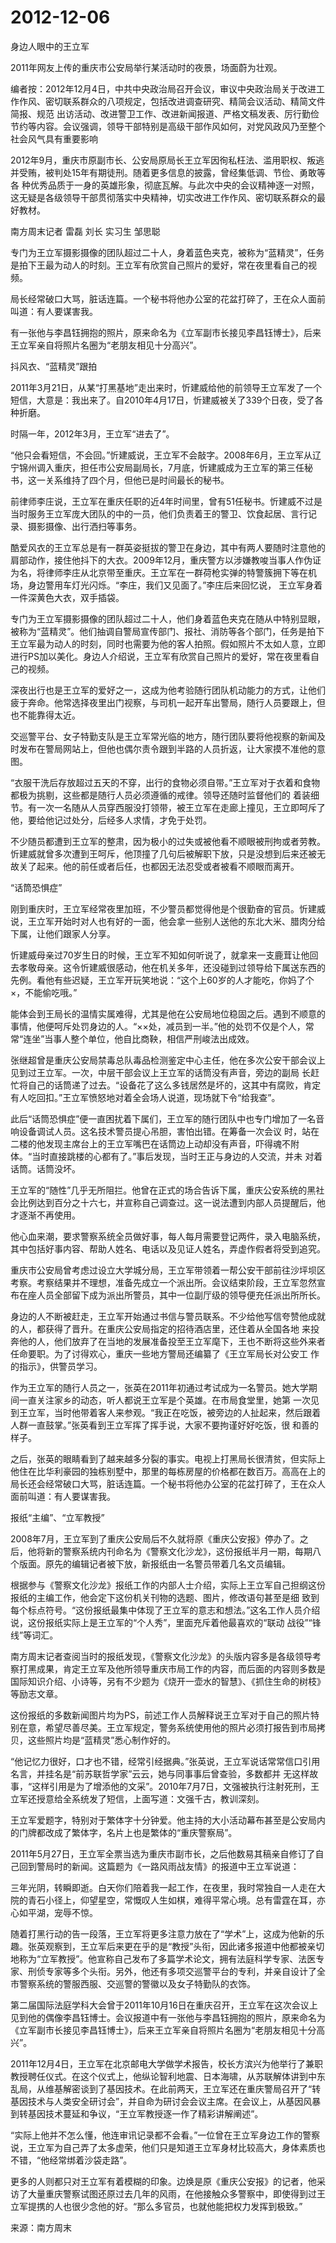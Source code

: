 # 2012-12-06

身边人眼中的王立军

2011年网友上传的重庆市公安局举行某活动时的夜景，场面蔚为壮观。

编者按：2012年12月4日，中共中央政治局召开会议，审议中央政治局关于改进工作作风、密切联系群众的八项规定，包括改进调查研究、精简会议活动、精简文件简报、规范 出访活动、改进警卫工作、改进新闻报道、严格文稿发表、厉行勤俭节约等内容。会议强调，领导干部特别是高级干部作风如何，对党风政风乃至整个社会风气具有重要影响 

2012年9月，重庆市原副市长、公安局原局长王立军因徇私枉法、滥用职权、叛逃并受贿，被判处15年有期徒刑。随着更多信息的披露，曾经集低调、节俭、勇敢等各 种优秀品质于一身的英雄形象，彻底瓦解。与此次中央的会议精神逐一对照，这无疑是各级领导干部贯彻落实中央精神，切实改进工作作风、密切联系群众的最好教材。

南方周末记者 雷磊 刘长 实习生 邹思聪

专门为王立军摄影摄像的团队超过二十人，身着蓝色夹克，被称为“蓝精灵”，任务是拍下王最为动人的时刻。王立军有欣赏自己照片的爱好，常在夜里看自己的视频。

局长经常破口大骂，脏话连篇。一个秘书将他办公室的花盆打碎了，王在众人面前叫道：有人要谋害我。

有一张他与李昌钰拥抱的照片，原来命名为《立军副市长接见李昌钰博士》，后来王立军亲自将照片名圈为“老朋友相见十分高兴”。

抖风衣、“蓝精灵”跟拍

2011年3月21日，从某“打黑基地”走出来时，忻建威给他的前领导王立军发了一个短信，大意是：我出来了。自2010年4月17日，忻建威被关了339个日夜，受了各种折磨。

时隔一年，2012年3月，王立军“进去了”。

“他只会看短信，不会回。”忻建威说，王立军不会敲字。2008年6月，王立军从辽宁锦州调入重庆，担任市公安局副局长，7月底，忻建威成为王立军的第三任秘书，这一关系维持了四个月，但他已是时间最长的秘书。

前律师李庄说，王立军在重庆任职的近4年时间里，曾有51任秘书。忻建威不过是当时服务王立军庞大团队的中的一员，他们负责着王的警卫、饮食起居、言行记录、摄影摄像、出行洒扫等事务。

酷爱风衣的王立军总是有一群英姿挺拔的警卫在身边，其中有两人要随时注意他的肩部动作，接住他抖下的大衣。2009年12月，重庆警方以涉嫌教唆当事人作伪证为名，将律师李庄从北京带至重庆。王立军在一群荷枪实弹的特警簇拥下等在机场，身边警用车灯光闪烁。“李庄，我们又见面了。”李庄后来回忆说， 王立军身着一件深黄色大衣，双手插袋。

专门为王立军摄影摄像的团队超过二十人，他们身着蓝色夹克在随从中特别显眼，被称为“蓝精灵”。他们抽调自警局宣传部门、报社、消防等各个部门，任务是拍下王立军最为动人的时刻，同时也需要为他的客人拍照。假如照片不太如人意，立即进行PS加以美化。身边人介绍说，王立军有欣赏自己照片的爱好，常在夜里看自己的视频。

深夜出行也是王立军的爱好之一，这成为他考验随行团队机动能力的方式，让他们疲于奔命。他常选择夜里出门视察，与司机一起开车出警局，随行人员要跟上，但也不能靠得太近。

交巡警平台、女子特勤支队是王立军常光临的地方，随行团队要将他视察的新闻及时发布在警局网站上，但他也偶尔责令跟到半路的人员折返，让大家摸不准他的意图。

“衣服干洗后存放超过五天的不穿，出行的食物必须自带。”王立军对于衣着和食物都极为挑剔，这些都是随行人员必须遵循的戒律。领导还随时监督他们的 着装细节。有一次一名随从人员穿西服没打领带，被王立军在走廊上撞见，王立即呵斥了他，要给他记过处分，后经多人求情，才免于处罚。

不少随员都遭到王立军的整肃，因为极小的过失或被他看不顺眼被刑拘或者劳教。忻建威就曾多次遭到王呵斥，他顶撞了几句后被解职下放，只是没想到后来还被无故关了起来。他的前任或者后任，也都因无法忍受或者被看不顺眼而离开。

“话筒恐惧症”

刚到重庆时，王立军经常夜里加班，不少警员都觉得他是个很勤奋的官员。忻建威说，王立军开始时对人也有好的一面，他会拿一些别人送他的东北大米、腊肉分给下属，让他们跟家人分享。

忻建威母亲过70岁生日的时候，王立军不知如何听说了，就拿来一支鹿茸让他回去孝敬母亲。这令忻建威很感动，他在机关多年，还没碰到过领导给下属送东西的先例。看他有些迟疑，王立军开玩笑地说：“这个上60岁的人才能吃，你妈了个×，不能偷吃哦。”

能体会到王局长的温情实属难得，尤其是他在公安局地位稳固之后。遇到不顺意的事情，他便呵斥处罚身边的人。“××处，减员到一半。”他的处罚不仅是个人，常常“连坐”当事人整个单位，他自比商鞅，相信严刑峻法出成效。

张继超曾是重庆公安局禁毒总队毒品检测鉴定中心主任，他在多次公安干部会议上见到过王立军。一次，中层干部会议上王立军的话筒没有声音，旁边的副局 长赶忙将自己的话筒递了过去。“设备花了这么多钱居然是坏的，这其中有腐败，肯定有人吃回扣。”王立军愤怒地对着全会场人说道，现场就下令“给我查”。

此后“话筒恐惧症”便一直困扰着下属们，王立军的随行团队中也专门增加了一名音响设备调试人员。这名技术警员提心吊胆，害怕出错。在筹备一次会议 时，站在二楼的他发现主席台上的王立军嘴巴在话筒边上动却没有声音，吓得魂不附体。“当时直接跳楼的心都有了。”事后发现，当时王正与身边的人交流，并未 对着话筒。话筒没坏。

王立军的“随性”几乎无所阻拦。他曾在正式的场合告诉下属，重庆公安系统的黑社会比例达到百分之十六七，并宣称自己调查过。这一说法遭到内部人员提醒后，他才逐渐不再使用。

他心血来潮，要求警察系统全员做好事，每人每月需要登记两件，录入电脑系统，其中包括好事内容、帮助人姓名、电话以及见证人姓名，弄虚作假者将受到追究。

重庆市公安局曾考虑过设立大学城分局，王立军带领着一帮公安干部前往沙坪坝区考察。考察结果并不理想，准备先成立一个派出所。会议结束阶段，王立军忽然宣布在座人员全部留下成为派出所警员，其中一位副厅级的领导便充任派出所所长。

身边的人不断被赶走，王立军开始通过书信与警员联系。不少给他写信夸赞他成就的人，都获得了晋升。在重庆公安局指定的招待酒店里，还住着从全国各地 来投奔他的人，他们放弃了在当地的发展准备投至王立军麾下，王也不断将这些外来者任命要职。为了讨得欢心，重庆一些地方警局还编纂了《王立军局长对公安工 作的指示》，供警员学习。

作为王立军的随行人员之一，张英在2011年初通过考试成为一名警员。她大学期间一直关注家乡的动态，听人都说王立军是个英雄。在市局食堂里，她第 一次见到王立军，当时他带着客人来参观。“我正在吃饭，被旁边的人扯起来，然后跟着人群一直鼓掌。”张英看到王立军挥了挥手说，大家不要拘谨好好吃饭，很 和善的样子。

之后，张英的眼睛看到了越来越多分裂的事实。电视上打黑局长很清贫，但实际上他住在比华利豪园的独栋别墅中，那里的每栋房屋的价格都在数百万。高高在上的局长还会经常破口大骂，脏话连篇。一个秘书将他办公室的花盆打碎了，王在众人面前叫道：有人要谋害我。

报纸“主编”、“立军教授”

2008年7月，王立军到了重庆公安局后不久就将原《重庆公安报》停办了。之后，他将新的警察系统内刊命名为《警察文化沙龙》，这份报纸半月一期，每期八个版面。原先的编辑记者被下放，新报纸由一名警员带着几名文员编辑。

根据参与《警察文化沙龙》报纸工作的内部人士介绍，实际上王立军自己担纲这份报纸的主编工作，他会定下这份机关刊物的选题、图片，修改语句甚至是细 致到每个标点符号。“这份报纸最集中体现了王立军的意志和想法。”这名工作人员介绍说，这份报纸实际上是王立军的“个人秀”，里面充斥着他最喜欢的“联动 战役”“锋线”等词汇。

南方周末记者查阅当时的报纸发现，《警察文化沙龙》的头版内容多是各级领导考察打黑成果，肯定王立军及他所领导重庆市局工作的内容，而后面的内容则多数是国际知识介绍、小诗等，另有不少题为《烧开一壶水的智慧》、《抓住生命的树枝》等励志文章。

这份报纸的多数新闻图片均为PS，前述工作人员解释说王立军对于自己的照片特别在意，希望尽善尽美。王立军规定，警务系统使用他的照片必须打报告到市局拷贝，这些照片均是“蓝精灵”悉心制作好的。

“他记忆力很好，口才也不错，经常引经据典。”张英说，王立军说话常常信口引用名言，并挂名是“前苏联哲学家”云云，她与同事事后曾查验，多数都并 无这样故事，“这样引用是为了增添他的文采”。2010年7月7日，文强被执行注射死刑，王立军还授意给全系统发了短信，上面写道：文强千古，教训深刻。

王立军爱题字，特别对于繁体字十分钟爱。他主持的大小活动幕布甚至是公安局内的门牌都改成了繁体字，名片上也是繁体的“重庆警察局”。

2011年5月27日，王立军全票当选为重庆市副市长，之后他数易其稿亲自修订了自己回到警局时的新闻。这篇题为《一路风雨战友情》的报道中王立军说道：

三年光阴，转瞬即逝。白天你们陪着我一起工作，在夜里，我时常独自一人走在大院的青石小径上，仰望星空，常慨叹人生如棋，难得平常心境。总有雷霆在耳，亦心如平湖，宠辱不惊。

随着打黑行动的告一段落，王立军将更多注意力放在了“学术”上，这成为他新的乐趣。张英观察到，王立军后来更在乎的是“教授”头衔，因此诸多报道中他都被亲切地称为“立军教授”。他宣称自己发布了多篇学术论文，拥有法庭科学专家、法医专家、刑侦专家等多个头衔。另外，他还有多项交巡警平台的专利，并亲自设计了全市警察系统的警服西服、交巡警的警徽以及女子特勤队的衣饰。

第二届国际法庭学科大会曾于2011年10月16日在重庆召开，王立军在这次会议上见到他的偶像李昌钰博士。会议报道中有一张他与李昌钰拥抱的照片，原来命名为《立军副市长接见李昌钰博士》，后来王立军亲自将照片名圈为“老朋友相见十分高兴”。

2011年12月4日，王立军在北京邮电大学做学术报告，校长方滨兴为他举行了兼职教授聘任仪式。在这个仪式上，他纵论智利地震、日本海啸，从苏联解体讲到中东乱局，从维基解密谈到了基因技术。在此前两天，王立军还在重庆警局召开了“转基因技术与人类安全研讨会”，并自命为研讨会会议主席。在会议上，从基因风暴到转基因技术蔓延和争议，“王立军教授逐一作了精彩讲解阐述”。

“实际上他并不怎么懂，他连审讯记录都不会看。”一位曾在王立军身边工作的警察说，王立军为自己弄了太多虚荣，他们只是知道王立军身材比较高大，身体素质也不错，“他经常绑着沙袋走路”。

更多的人则都只对王立军有着模糊的印象。边焕是原《重庆公安报》的记者，他采访了大量重庆警察试图还原过去几年的风雨，在他接触众多警察中，即使得到过王立军提携的人也很少念他的好。“那么多官员，也就他能把权力发挥到极致。”

来源：南方周末
